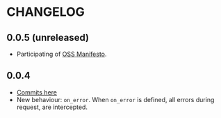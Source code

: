 # CHANGELOG

## 0.0.5 (unreleased)

  * Participating of [OSS Manifesto](http://ossmanifesto.org/).

## 0.0.4

  * [Commits here](https://github.com/rogerleite/http_monkey/compare/v0.0.3...v0.0.4)
  * New behaviour: `on_error`. When `on_error` is defined, all errors during request, are intercepted.
